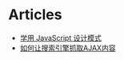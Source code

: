 Articles  
==========

- [学用 JavaScript 设计模式](http://www.oschina.net/translate/learning-javascript-design-patterns)  
- [如何让搜索引擎抓取AJAX内容](http://www.ruanyifeng.com/blog/2013/07/how_to_make_search_engines_find_ajax_content.html)